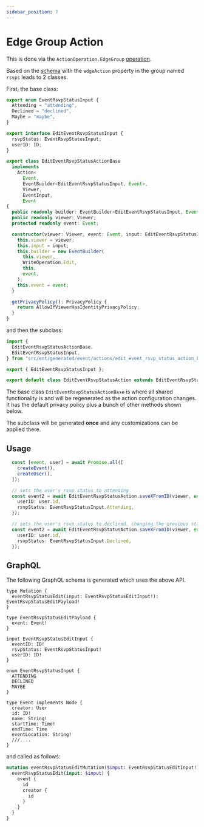 ```yaml
---
sidebar_position: 7
---
```


# Edge Group Action

This is done via the `ActionOperation.EdgeGroup` [operation](/docs/ent-schema/actions#operation).

Based on the [schema](/docs/actions/action#schema) with the `edgeAction` property in the group named `rsvps` leads to 2 classes.

First, the base class:

```ts title="src/ent/generated/event/actions/edit_event_rsvp_status_action_base.ts"
export enum EventRsvpStatusInput {
  Attending = "attending", 
  Declined = "declined", 
  Maybe = "maybe", 
}

export interface EditEventRsvpStatusInput {
  rsvpStatus: EventRsvpStatusInput; 
  userID: ID; 
}

export class EditEventRsvpStatusActionBase 
  implements
    Action<
      Event,
      EventBuilder<EditEventRsvpStatusInput, Event>,
      Viewer,
      EventInput,
      Event
{
  public readonly builder: EventBuilder<EditEventRsvpStatusInput, Event>;
  public readonly viewer: Viewer; 
  protected readonly event: Event;

  constructor(viewer: Viewer, event: Event, input: EditEventRsvpStatusInput) {
    this.viewer = viewer;
    this.input = input;
    this.builder = new EventBuilder(
      this.viewer,
      WriteOperation.Edit,
      this,
      event,
    );
    this.event = event;
  }

  getPrivacyPolicy(): PrivacyPolicy {
    return AllowIfViewerHasIdentityPrivacyPolicy;
  }
}

```

and then the subclass:

```ts title="src/ent/event/actions/edit_event_rsvp_status_action.ts"
import {
  EditEventRsvpStatusActionBase,
  EditEventRsvpStatusInput,
} from "src/ent/generated/event/actions/edit_event_rsvp_status_action_base";

export { EditEventRsvpStatusInput };

export default class EditEventRsvpStatusAction extends EditEventRsvpStatusActionBase {}
```

The base class `EditEventRsvpStatusActionBase` is where all shared functionality is and will be regenerated as the action configuration changes. It has the default privacy policy plus a bunch of other methods shown below.

The subclass will be generated **once** and any customizations can be applied there.

## Usage

```ts
  const [event, user] = await Promise.all([
    createEvent(),
    createUser(),
  ]);

  // sets the user's rsvp status to attending
  const event2 = await EditEventRsvpStatusAction.saveXFromID(viewer, event.id, {
    userID: user.id,
    rsvpStatus: EventRsvpStatusInput.Attending,
  });

  // sets the user's rsvp status to declined. changing the previous status
  const event2 = await EditEventRsvpStatusAction.saveXFromID(viewer, event.id, {
    userID: user.id,
    rsvpStatus: EventRsvpStatusInput.Declined,
  });
```

## GraphQL

The following GraphQL schema is generated which uses the above API.

``` title="src/graphql/generated/schema.gql"
type Mutation {
  eventRsvpStatusEdit(input: EventRsvpStatusEditInput!): EventRsvpStatusEditPayload!
}

type EventRsvpStatusEditPayload {
  event: Event!
}

input EventRsvpStatusEditInput {
  eventID: ID!
  rsvpStatus: EventRsvpStatusInput!
  userID: ID!
}

enum EventRsvpStatusInput {
  ATTENDING
  DECLINED
  MAYBE
}

type Event implements Node {
  creator: User
  id: ID!
  name: String!
  startTime: Time!
  endTime: Time
  eventLocation: String!
  ///.... 
}

```

and called as follows:

```graphql
mutation eventRsvpStatusEditMutation($input: EventRsvpStatusEditInput!) {
  eventRsvpStatusEdit(input: $input) {
    event {
      id 
      creator {
        id
      }
    }
  }
}
```
